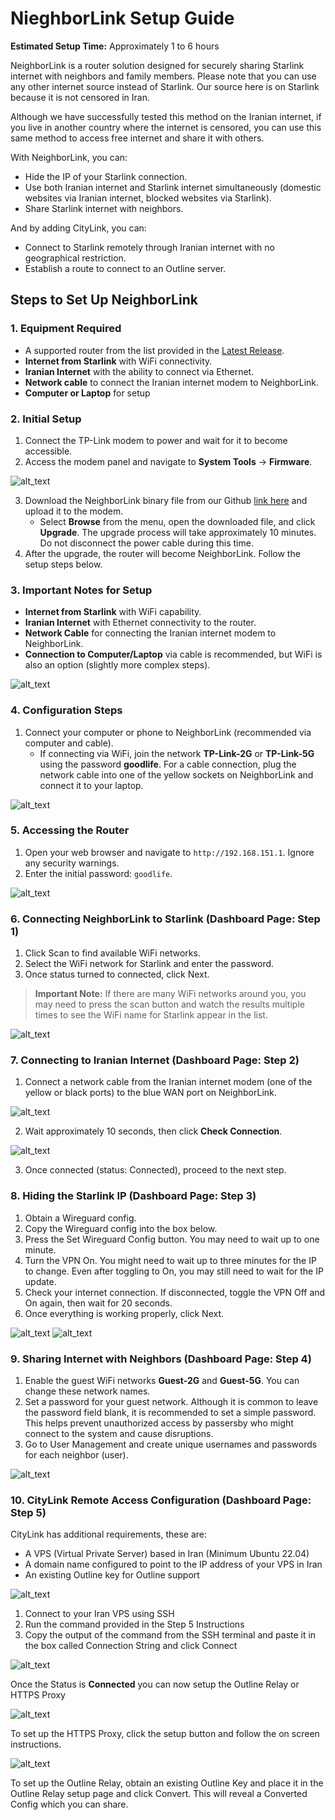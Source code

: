 # NieghborLink Setup Guide

**Estimated Setup Time:** Approximately 1 to 6 hours

NeighborLink is a router solution designed for securely sharing Starlink internet with neighbors and family members. Please note that you can use any other internet source instead of Starlink. Our source here is on Starlink because it is not censored in Iran.

Although we have successfully tested this method on the Iranian internet, if you live in another country where the internet is censored, you can use this same method to access free internet and share it with others.

With NeighborLink, you can:
* Hide the IP of your Starlink connection.
* Use both Iranian internet and Starlink internet simultaneously (domestic websites via Iranian internet, blocked websites via Starlink).
* Share Starlink internet with neighbors.

And by adding CityLink, you can:
* Connect to Starlink remotely through Iranian internet with no geographical restriction.
* Establish a route to connect to an Outline server.

## Steps to Set Up NeighborLink

### 1. Equipment Required
* A supported router from the list provided in the [Latest Release](https://github.com/nasnet-community/neighbor-link/releases/latest).
* **Internet from Starlink** with WiFi connectivity.
* **Iranian Internet** with the ability to connect via Ethernet.
* **Network cable** to connect the Iranian internet modem to NeighborLink.
* **Computer or Laptop** for setup

### 2. Initial Setup
1. Connect the TP-Link modem to power and wait for it to become accessible.
2. Access the modem panel and navigate to **System Tools** -> **Firmware**.

![alt_text](images/image1.png "image_tooltip")

3. Download the NeighborLink binary file from our Github [link here](https://github.com/nasnet-community/neighbor-link/releases/latest) and upload it to the modem.
    * Select **Browse** from the menu, open the downloaded file, and click **Upgrade**. The upgrade process will take approximately 10 minutes. Do not disconnect the power cable during this time.
4. After the upgrade, the router will become NeighborLink. Follow the setup steps below.

### 3. Important Notes for Setup
* **Internet from Starlink** with WiFi capability.
* **Iranian Internet** with Ethernet connectivity to the router.
* **Network Cable** for connecting the Iranian internet modem to NeighborLink.
* **Connection to Computer/Laptop** via cable is recommended, but WiFi is also an option (slightly more complex steps).

![alt_text](images/image2.png "image_tooltip")

### 4. Configuration Steps

1. Connect your computer or phone to NeighborLink (recommended via computer and cable).
    * If connecting via WiFi, join the network **TP-Link-2G** or **TP-Link-5G** using the password **goodlife**. For a cable connection, plug the network cable into one of the yellow sockets on NeighborLink and connect it to your laptop.

![alt_text](images/image3.png "image_tooltip")

### 5. Accessing the Router

1. Open your web browser and navigate to `http://192.168.151.1`. Ignore any security warnings.
2. Enter the initial password: `goodlife`.

![alt_text](images/image4.png "image_tooltip")

### 6. Connecting NeighborLink to Starlink (Dashboard Page: Step 1)

1. Click Scan to find available WiFi networks.
2. Select the WiFi network for Starlink and enter the password.
3. Once status turned to connected, click Next.

> **Important Note:** If there are many WiFi networks around you, you may need to press the scan button and watch the results multiple times to see the WiFi name for Starlink appear in the list.

![alt_text](images/image12.png "image_tooltip")

### 7. Connecting to Iranian Internet (Dashboard Page: Step 2)

1. Connect a network cable from the Iranian internet modem (one of the yellow or black ports) to the blue WAN port on NeighborLink.

![alt_text](images/image6.png "image_tooltip")

2. Wait approximately 10 seconds, then click **Check Connection**.

![alt_text](images/image13.png "image_tooltip")

3. Once connected (status: Connected), proceed to the next step.

### 8. Hiding the Starlink IP (Dashboard Page: Step 3)

1. Obtain a Wireguard config.
2. Copy the Wireguard config into the box below.
3. Press the Set Wireguard Config button. You may need to wait up to one minute.
4. Turn the VPN On. You might need to wait up to three minutes for the IP to change. Even after toggling to On, you may still need to wait for the IP update.
5. Check your internet connection. If disconnected, toggle the VPN Off and On again, then wait for 20 seconds.
6. Once everything is working properly, click Next.

![alt_text](images/image11.png "image_tooltip")
![alt_text](images/image9.png "image_tooltip")

### 9. Sharing Internet with Neighbors (Dashboard Page: Step 4)

1. Enable the guest WiFi networks **Guest-2G** and **Guest-5G**. You can change these network names.
2. Set a password for your guest network. Although it is common to leave the password field blank, it is recommended to set a simple password. This helps prevent unauthorized access by passersby who might connect to the system and cause disruptions.
3. Go to User Management and create unique usernames and passwords for each neighbor (user).

![alt_text](images/image14.png "image_tooltip")

### 10. CityLink Remote Access Configuration (Dashboard Page: Step 5)

CityLink has additional requirements, these are:
- A VPS (Virtual Private Server) based in Iran (Minimum Ubuntu 22.04)
- A domain name configured to point to the IP address of your VPS in Iran
- An existing Outline key for Outline support

![alt_text](images/image15.png "image_tooltip")

1. Connect to your Iran VPS using SSH
2. Run the command provided in the Step 5 Instructions
3. Copy the output of the command from the SSH terminal and paste it in the box called Connection String and click Connect

![alt_text](images/image16.png "image_tooltip")

Once the Status is **Connected** you can now setup the Outline Relay or HTTPS Proxy


![alt_text](images/image17.png "image_tooltip")

To set up the HTTPS Proxy, click the setup button and follow the on screen instructions.

![alt_text](images/image18.png "image_tooltip")

To set up the Outline Relay, obtain an existing Outline Key and place it in the Outline Relay setup page and click Convert. This will reveal a Converted Config which you can share.
